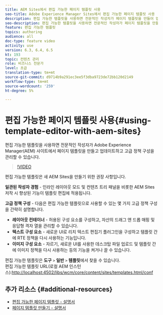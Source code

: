 ```yaml
---
title: AEM Sites에서 편집 가능한 페이지 템플릿 사용
seo-title: Adobe Experience Manager Sites에서 편집 가능한 페이지 템플릿 사용
description: 편집 가능한 템플릿을 사용하면 전문적인 작성자가 페이지 템플릿을 만들어 업데이트하고 AEM Sites을 사용하여 고급 정책 구성을 관리할 수 있습니다.
seo-description: 편집 가능한 템플릿을 사용하면 전문적인 작성자가 페이지 템플릿을 만들어 업데이트하고 Adobe Experience Manager Sites을 사용하여 고급 정책 구성을 관리할 수 있습니다.
feature: 편집 가능한 템플릿
topics: authoring
audience: all
doc-type: feature video
activity: use
version: 6.3, 6.4, 6.5
kt: 193
topic: 컨텐츠 관리
role: 비즈니스 전문가
level: 초급
translation-type: tm+mt
source-git-commit: d9714b9a291ec3ee5f3dba9723de72bb120d2149
workflow-type: tm+mt
source-wordcount: '259'
ht-degree: 5%

---
```



# 편집 가능한 페이지 템플릿 사용{#using-template-editor-with-aem-sites}

편집 가능한 템플릿을 사용하면 전문적인 작성자가 Adobe Experience Manager(AEM) 사이트에서 페이지 템플릿을 만들고 업데이트하고 고급 정책 구성을 관리할 수 있습니다.

>[!VIDEO](https://video.tv.adobe.com/v/326784/?quality=12&learn=on)

편집 가능한 템플릿은 새 AEM Sites을 만들기 위한 권장 사항입니다.

**일관된 작성자 경험**  - 인라인 레이아웃 모드 및 컨텐츠 트리 패널을 비롯한 AEM Sites 저작 시 향상된 기능이 템플릿 편집에 적용됩니다.

**고급 정책 구성**  - 다음은 편집 가능한 템플릿으로 사용할 수 있는 몇 가지 고급 정책 구성을 간략히 설명합니다.

* **레이아웃 컨테이너**  - 허용된 구성 요소를 구성하고, 자산의 드래그 앤 드롭 매핑 및 응답형 격자 열을 관리할 수 있습니다.
* **텍스트 구성 요소**  - 새로운 UI로 리치 텍스트 편집기 플러그인을 구성하고 템플릿 간에 RTE 정책을 다시 사용하는 기능입니다.
* **이미지 구성 요소**  - 자르기, 새로운 UI를 사용한 데스크탑 파일 업로드 및 템플릿 간에 이미지 정책을 다시 사용하는 등의 기능을 켜거나 끌 수 있습니다.

편집 가능한 템플릿은 **도구** `>` **일반** `>` **템플릿**&#x200B;에서 찾을 수 있습니다.\
편집 가능한 템플릿 URL(로컬 AEM 인스턴스):[http://localhost:4502/libs/wcm/core/content/sites/templates.html/conf](http://localhost:4502/libs/wcm/core/content/sites/templates.html/conf)

## 추가 리소스 {#additional-resources}

* [편집 가능한 페이지 템플릿 - 설명서](https://docs.adobe.com/content/help/en/experience-manager-65/developing/platform/templates/page-templates-editable.html)
* [페이지 템플릿 만들기 - 설명서](https://docs.adobe.com/content/help/en/experience-manager-65/authoring/siteandpage/templates.html)
